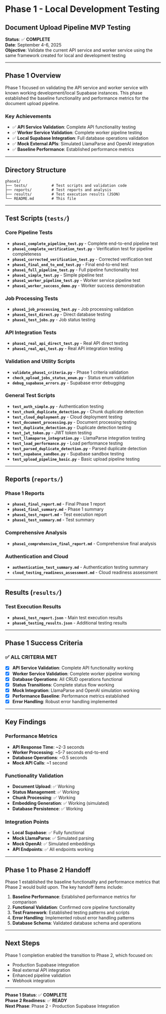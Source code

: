# Phase 1 - Local Development Testing
## Document Upload Pipeline MVP Testing

**Status**: ✅ **COMPLETE**  
**Date**: September 4-6, 2025  
**Objective**: Validate the current API service and worker service using the same framework created for local and development testing

---

## Phase 1 Overview

Phase 1 focused on validating the API service and worker service with known working development/local Supabase instances. This phase established the baseline functionality and performance metrics for the document upload pipeline.

### Key Achievements
- ✅ **API Service Validation**: Complete API functionality testing
- ✅ **Worker Service Validation**: Complete worker pipeline testing
- ✅ **Local Supabase Integration**: Full database operations validation
- ✅ **Mock External APIs**: Simulated LlamaParse and OpenAI integration
- ✅ **Baseline Performance**: Established performance metrics

---

## Directory Structure

```
phase1/
├── tests/           # Test scripts and validation code
├── reports/         # Test reports and analysis
├── results/         # Test execution results (JSON)
└── README.md        # This file
```

---

## Test Scripts (`tests/`)

### Core Pipeline Tests
- **`phase1_complete_pipeline_test.py`** - Complete end-to-end pipeline test
- **`phase1_complete_verification_test.py`** - Verification test for pipeline completeness
- **`phase1_corrected_verification_test.py`** - Corrected verification test
- **`phase1_final_end_to_end_test.py`** - Final end-to-end test
- **`phase1_full_pipeline_test.py`** - Full pipeline functionality test
- **`phase1_simple_test.py`** - Simple pipeline test
- **`phase1_worker_pipeline_test.py`** - Worker service pipeline test
- **`phase1_worker_success_demo.py`** - Worker success demonstration

### Job Processing Tests
- **`phase1_job_processing_test.py`** - Job processing validation
- **`phase1_test_direct.py`** - Direct database testing
- **`phase1_test_jobs.py`** - Job status testing

### API Integration Tests
- **`phase1_real_api_direct_test.py`** - Real API direct testing
- **`phase1_real_api_test.py`** - Real API integration testing

### Validation and Utility Scripts
- **`validate_phase1_criteria.py`** - Phase 1 criteria validation
- **`check_upload_jobs_status_enum.py`** - Status enum validation
- **`debug_supabase_errors.py`** - Supabase error debugging

### General Test Scripts
- **`test_auth_simple.py`** - Authentication testing
- **`test_chunk_duplicate_detection.py`** - Chunk duplicate detection
- **`test_cloud_deployment.py`** - Cloud deployment testing
- **`test_document_processing.py`** - Document processing testing
- **`test_duplicate_detection.py`** - Duplicate detection testing
- **`test_jwt_token.py`** - JWT token testing
- **`test_llamaparse_integration.py`** - LlamaParse integration testing
- **`test_load_performance.py`** - Load performance testing
- **`test_parsed_duplicate_detection.py`** - Parsed duplicate detection
- **`test_supabase_sandbox.py`** - Supabase sandbox testing
- **`test_upload_pipeline_basic.py`** - Basic upload pipeline testing

---

## Reports (`reports/`)

### Phase 1 Reports
- **`phase1_final_report.md`** - Final Phase 1 report
- **`phase1_final_summary.md`** - Phase 1 summary
- **`phase1_test_report.md`** - Test execution report
- **`phase1_test_summary.md`** - Test summary

### Comprehensive Analysis
- **`phase1_comprehensive_final_report.md`** - Comprehensive final analysis

### Authentication and Cloud
- **`authentication_test_summary.md`** - Authentication testing summary
- **`cloud_testing_readiness_assessment.md`** - Cloud readiness assessment

---

## Results (`results/`)

### Test Execution Results
- **`phase1_test_report.json`** - Main test execution results
- **`phase6_testing_results.json`** - Additional testing results

---

## Phase 1 Success Criteria

### ✅ **ALL CRITERIA MET**
- [x] **API Service Validation**: Complete API functionality working
- [x] **Worker Service Validation**: Complete worker pipeline working
- [x] **Database Operations**: All CRUD operations functional
- [x] **Status Transitions**: Complete status flow working
- [x] **Mock Integration**: LlamaParse and OpenAI simulation working
- [x] **Performance Baseline**: Performance metrics established
- [x] **Error Handling**: Robust error handling implemented

---

## Key Findings

### **Performance Metrics**
- **API Response Time**: ~2-3 seconds
- **Worker Processing**: ~5-7 seconds end-to-end
- **Database Operations**: ~0.5 seconds
- **Mock API Calls**: ~1 second

### **Functionality Validation**
- **Document Upload**: ✅ Working
- **Status Management**: ✅ Working
- **Chunk Processing**: ✅ Working
- **Embedding Generation**: ✅ Working (simulated)
- **Database Persistence**: ✅ Working

### **Integration Points**
- **Local Supabase**: ✅ Fully functional
- **Mock LlamaParse**: ✅ Simulated parsing
- **Mock OpenAI**: ✅ Simulated embeddings
- **API Endpoints**: ✅ All endpoints working

---

## Phase 1 to Phase 2 Handoff

Phase 1 established the baseline functionality and performance metrics that Phase 2 would build upon. The key handoff items include:

1. **Baseline Performance**: Established performance metrics for comparison
2. **Functional Validation**: Confirmed core pipeline functionality
3. **Test Framework**: Established testing patterns and scripts
4. **Error Handling**: Implemented robust error handling patterns
5. **Database Schema**: Validated database schema and operations

---

## Next Steps

Phase 1 completion enabled the transition to Phase 2, which focused on:
- Production Supabase integration
- Real external API integration
- Enhanced pipeline validation
- Webhook integration

---

**Phase 1 Status**: ✅ **COMPLETE**  
**Phase 2 Readiness**: ✅ **READY**  
**Next Phase**: Phase 2 - Production Supabase Integration
